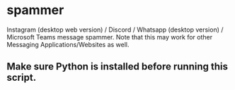 # spammer
Instagram (desktop web version) / Discord / Whatsapp (desktop version) / Microsoft Teams message spammer. Note that this may work for other Messaging Applications/Websites as well.
## Make sure Python is installed before running this script.
